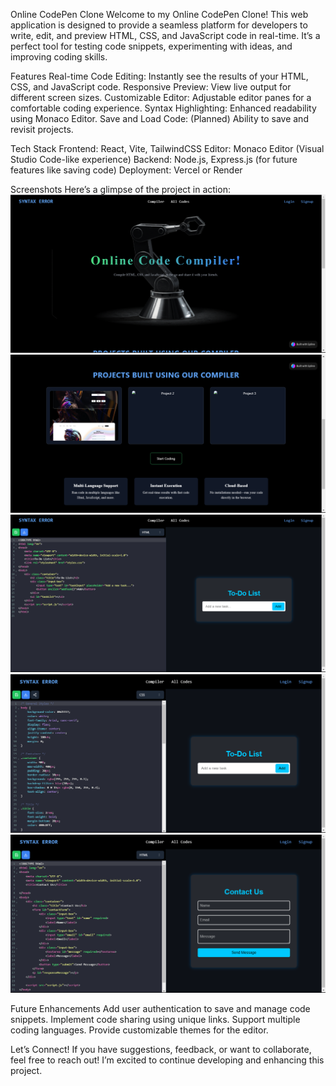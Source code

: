 Online CodePen Clone
Welcome to my Online CodePen Clone! This web application is designed to provide a seamless platform for developers to write, edit, and preview HTML, CSS, and JavaScript code in real-time. It’s a perfect tool for testing code snippets, experimenting with ideas, and improving coding skills.

Features
Real-time Code Editing: Instantly see the results of your HTML, CSS, and JavaScript code.
Responsive Preview: View live output for different screen sizes.
Customizable Editor: Adjustable editor panes for a comfortable coding experience.
Syntax Highlighting: Enhanced readability using Monaco Editor.
Save and Load Code: (Planned) Ability to save and revisit projects.

Tech Stack
Frontend: React, Vite, TailwindCSS
Editor: Monaco Editor (Visual Studio Code-like experience)
Backend: Node.js, Express.js (for future features like saving code)
Deployment: Vercel or Render

Screenshots
Here’s a glimpse of the project in action:
![Compiler](/wd-compiler-main/Photos/Screenshot%20(22).png)
![Compiler](/wd-compiler-main/Photos/Screenshot%20(76).png)
![Compiler](/wd-compiler-main/Photos/Screenshot%20(77).png)
![Compiler](/wd-compiler-main/Photos/Screenshot%20(18).png)
![Compiler](/wd-compiler-main/Photos/Screenshot%20(17).png)




Future Enhancements
Add user authentication to save and manage code snippets.
Implement code sharing using unique links.
Support multiple coding languages.
Provide customizable themes for the editor.

Let’s Connect!
If you have suggestions, feedback, or want to collaborate, feel free to reach out! I’m excited to continue developing and enhancing this project.

